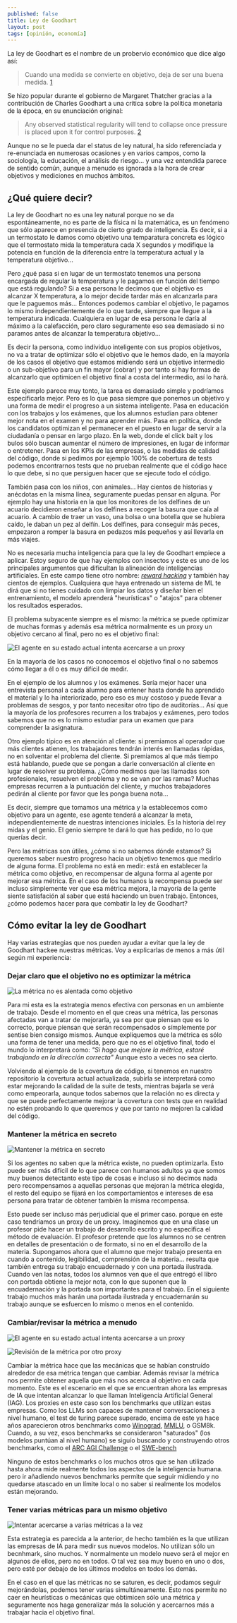 ```yaml
---
published: false
title: Ley de Goodhart
layout: post
tags: [opinión, economía]
---
```


La ley de Goodhart es el nombre de un probervio económico que dice algo así:

> Cuando una medida se convierte en objetivo, deja de ser una buena medida. [1](https://en.wikipedia.org/wiki/Goodhart%27s_law)

Se hizo popular durante el gobierno de Margaret Thatcher gracias a la contribución de Charles Goodhart a una crítica sobre la política monetaria de la época, en su enunciación original:

> Any observed statistical regularity will tend to collapse once pressure is placed upon it for control purposes. [2](https://link.springer.com/chapter/10.1007/978-1-349-17295-5_4)

Aunque no se le pueda dar el status de ley natural, ha sido referenciada y re-enunciada en numerosas ocasiones y en varios campos, como la sociología, la educación, el análisis de riesgo... y una vez entendida parece de sentido común, aunque a menudo es ignorada a la hora de crear objetivos y mediciones en muchos ámbitos.

## ¿Qué quiere decir?

La ley de Goodhart no es una ley natural porque no se da espontáneamente, no es parte de la física ni la matemática, es un fenómeno que sólo aparece en presencia de cierto grado de inteligencia. Es decir, si a un termostato le damos como objetivo una temparatura concreta es lógico que el termostato mida la temperatura cada X segundos y modifique la potencia en función de la diferencia entre la temperatura actual y la temperatura objetivo...

Pero ¿qué pasa si en lugar de un termostato tenemos una persona encargada de regular la temperatura y le pagamos en función del tiempo que está regulando? Si a esa persona le decimos que el objetivo es alcanzar X temperatura, a lo mejor decide tardar más en alcanzarla para que le paguemos más... Entonces podemos cambiar el objetivo, le pagamos lo mismo independientemente de lo que tarde, siempre que llegue a la temperatura indicada. Cualquiera en lugar de esa persona le daría al máximo a la calefacción, pero claro seguramente eso sea demasiado si no paramos antes de alcanzar la temperatura objetivo...

Es decir la persona, como individuo inteligente con sus propios objetivos, no va a tratar de optimizar sólo el objetivo que le hemos dado, en la mayoría de los casos el objetivo que estamos midiendo será un objetivo intermedio o un sub-objetivo para un fin mayor (cobrar) y por tanto si hay formas de alcanzarlo que optimicen el objetivo final a costa del intermedio, así lo hará.

Este ejemplo parece muy tonto, la tarea es demasiado simple y podríamos especificarla mejor. Pero es lo que pasa siempre que ponemos un objetivo y una forma de medir el progreso a un sistema inteligente. Pasa en educación con los trabajos y los exámenes, que los alumnos estudian para obtener mejor nota en el examen y no para aprender más. Pasa en política, donde los candidatos optimizan el permanecer en el puesto en lugar de servir a la ciudadanía o pensar en largo plazo. En la web, donde el click bait y los bulos sólo buscan aumentar el número de impresiones, en lugar de informar o entretener. Pasa en los KPIs de las empresas, o las medidas de calidad del código, donde si pedimos por ejemplo 100% de cobertura de tests podemos encontrarnos tests que no prueban realmente que el código hace lo que debe, si no que persiguen hacer que se ejecute todo el código.

También pasa con los niños, con animales... Hay cientos de historias y anécdotas en la misma línea, seguramente puedas pensar en alguna. Por ejemplo hay una historia en la que los monitores de los delfines de un acuario decidieron enseñar a los delfines a recoger la basura que caía al acuario. A cambio de traer un vaso, una bolsa o una botella que se hubiera caído, le daban un pez al delfín. Los delfines, para conseguir más peces, empezaron a romper la basura en pedazos más pequeños y así llevarla en más viajes.

No es necesaria mucha inteligencia para que la ley de Goodhart empiece a aplicar. Estoy seguro de que hay ejemplos con insectos y este es uno de los principales argumentos que dificultan la alineación de inteligencias artificiales. En este campo tiene otro nombre: [_reward hacking_](https://ui.stampy.ai/questions/8SIU/What-is-reward-hacking) y también hay cientos de ejemplos. Cualquiera que haya entrenado un sistema de ML te dirá que si no tienes cuidado con limpiar los datos y diseñar bien el entrenamiento, el modelo aprenderá "heurísticas" o "atajos" para obtener los resultados esperados.

El problema subyacente siempre es el mismo: la métrica se puede optimizar de muchas formas y además esa métrica normalmente es un proxy un objetivo cercano al final, pero no es el objetivo final:

![El agente en su estado actual intenta acercarse a un proxy](/public/img/proxy1.png)

En la mayoría de los casos no conocemos el objetivo final o no sabemos cómo llegar a él o es muy difícil de medir.

En el ejemplo de los alumnos y los exámenes. Sería mejor hacer una entrevista personal a cada alumno para entener hasta donde ha aprendido el material y lo ha interiorizado, pero eso es muy costoso y puede llevar a problemas de sesgos, y por tanto necesitar otro tipo de auditorías... Así que la mayoría de los profesores recurren a los trabajos y exámenes, pero todos sabemos que no es lo mismo estudiar para un examen que para comprender la asignatura.

Otro ejemplo típico es en atención al cliente: si premiamos al operador que más clientes atienen, los trabajadores tendrán interés en llamadas rápidas, no en solventar el problema del cliente. Si premiamos al que más tiempo está hablando, puede que se pongan a darle conversación al cliente en lugar de resolver su problema. ¿Cómo medimos que las llamadas son profesionales, resuelven el problema y no se van por las ramas? Muchas empresas recurren a la puntuación del cliente, y muchos trabajadores pedirán al cliente por favor que les ponga buena nota...

Es decir, siempre que tomamos una métrica y la establecemos como objetivo para un agente, ese agente tenderá a alcanzar la meta, independientemente de nuestras intenciones iniciales. Es la historia del rey midas y el genio. El genio siempre te dará lo que has pedido, no lo que querías decir.

Pero las métricas son útiles, ¿cómo si no sabemos dónde estamos? Si queremos saber nuestro progreso hacia un objetivo tenemos que medirlo de alguna forma. El problema no está en medir: está en establecer la métrica como objetivo, en recompensar de alguna forma al agente por mejorar esa métrica. En el caso de los humanos la recompensa puede ser incluso simplemente ver que esa métrica mejora, la mayoría de la gente siente satisfación al saber que está haciendo un buen trabajo. Entonces, ¿cómo podemos hacer para que combatir la ley de Goodhart?

## Cómo evitar la ley de Goodhart

Hay varias estrategias que nos pueden ayudar a evitar que la ley de Goodhart hackee nuestras métricas. Voy a explicarlas de menos a más útil según mi experiencia:

### Dejar claro que el objetivo no es optimizar la métrica

![La métrica no es alentada como objetivo](/public/img/metric_not_encouraged.png)

Para mi esta es la estrategia menos efectiva con personas en un ambiente de trabajo. Desde el momento en el que creas una métrica, las personas afectadas van a tratar de mejorarla, ya sea por que piensan que es lo correcto, porque piensan que serán recompensados o símplemente por sentise bien consigo mismos. Aunque expliquemos que la métrica es sólo una forma de tener una medida, pero que no es el objetivo final, todo el mundo lo interpretará como: _"Si hago que mejore la métrica, estaré trabajando en la dirección correcta"_ Aunque esto a veces no sea cierto.

Volviendo al ejemplo de la covertura de código, si tenemos en nuestro repositorio la covertura actual actualizada, subirla se interpretará como estar mejorando la calidad de la suite de tests, mientras bajarla se verá como empeorarla, aunque todos sabemos que la relación no es directa y que se puede perfectamente mejorar la covertura con tests que en realidad no estén probando lo que queremos y que por tanto no mejoren la calidad del código.

### Mantener la métrica en secreto

![Mantener la métrica en secreto](/public/img/secret_metric.png)

Si los agentes no saben que la métrica existe, no pueden optimizarla. Esto puede ser más difícil de lo que parece con humanos adultos ya que somos muy buenos detectanto este tipo de cosas e incluso si no decimos nada pero recompensamos a aquellas personas que mejoran la métrica elegida, el resto del equipo se fijará en los comportamientos e intereses de esa persona para tratar de obtener también la misma recompensa.

Esto puede ser incluso más perjudicial que el primer caso. porque en este caso tendríamos un proxy de un proxy. Imaginemos que en una clase un profesor pide hacer un trabajo de desarrollo escrito y no especifica el método de evaluación. El profesor pretende que los alumnos no se centren en detalles de presentación o de formato, si no en el desarrollo de la materia. Supongamos ahora que el alumno que mejor trabajo presenta en cuando a contenido, legibilidad, comprensión de la materia... resulta que también entrega su trabajo encuadernado y con una portada ilustrada. Cuando ven las notas, todos los alumnos ven que el que entregó el libro con portada obtiene la mejor nota, con lo que suponen que la encuadernación y la portada son importantes para el trabajo. En el siguiente trabajo muchos más harán una portada ilustrada y encuadernarán su trabajo aunque se esfuercen lo mismo o menos en el contenido.

### Cambiar/revisar la métrica a menudo

![El agente en su estado actual intenta acercarse a un proxy](/public/img/proxy1.png)

![Revisión de la métrica por otro proxy](/public/img/step2.png)

Cambiar la métrica hace que las mecánicas que se habían construído alrededor de esa métrica tengan que cambiar. Además revisar la métrica nos permite obtener aquella que más nos acerca al objetivo en cada momento. Este es el escenario en el que se encuentran ahora las empresas de IA que intentan alcanzar lo que llaman Inteligencia Artificial General (IAG). Los proxies en este caso son los benchmarks que utilizan estas empresas. Como los LLMs son capaces de mantener conversaciones a nivel humano, el test de turing parece superado, encima de este ya hace años aparecieron otros benchmarks como [Winograd](/public/papers/winograd_2201.02387v3.pdf), [MMLU](/public/papers/mmlu_2009.03300v3.pdf), o GSM8k. Cuando, a su vez, esos benchmarks se consideraron "saturados" (los modelos puntúan al nivel humano) se siguío buscando y construyendo otros benchmarks, como el [ARC AGI Challenge](/public/papers/arc-AGI_.pdf) o el [SWE-bench](/public/papers/swe-bench_2310.06770v3.pdf)

Ninguno de estos benchmarks o los muchos otros que se han utilizado hasta ahora mide realmente todos los aspectos de la inteligencia humana. pero ir añadiendo nuevos benchmarks permite que seguir midiendo y no quedarse atascado en un límite local o no saber si realmente los modelos están mejorando.

### Tener varias métricas para un mismo objetivo

![Intentar acercarse a varias métricas a la vez](/public/img/multiple_metrics.png)

Esta estrategia es parecida a la anterior, de hecho también es la que utilizan las empresas de IA para medir sus nuevos modelos. No utilizan sólo un becnhmark, sino muchos. Y normalmente un modelo nuevo será el mejor en algunos de ellos, pero no en todos. O tal vez sea muy bueno en uno o dos, pero esté por debajo de los últimos modelos en todos los demás.

En el caso en el que las métricas no se saturen, es decir, podamos seguir mejorándolas, podemos tener varias simultáneamente. Esto nos permite no caer en heurísticas o mecánicas que obtimicen sólo una métrica y seguramente nos haga generalizar más la solución y acercarnos más a trabajar hacia el objetivo final.

